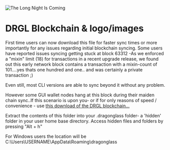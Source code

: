![The Long Night Is Coming](https://raw.githubusercontent.com/ZirtysPerzys/DRGL-X/master/12164.png)

# DRGL Blockchain & logo/images

First time users can now download this file for faster sync times or more importantly for any issues regarding initial blockchain syncing.
Some users have reported issues syncing getting stuck at block 63312 -As we enforced a "mixin" limit (18) for transactions in a recent upgrade release, we found out this early network block contains a transaction with a mixin-count of 101....yes thats one hundred and one.. and was certainly a private transaction ;)   

Even still, most CLI versions are able to sync beyond it without any problem.

However some GUI wallet nodes hang at this block during their maiden chain sync..If this scenario is upon you- or if for only reasons of speed / convenience - use [this download of the DRGL blockchain...](https://github.com/ZirtysPerzys/DRGL-X/releases)

Extract the contents of this folder into your .dragonglass folder- a 'hidden' folder in your user home base directory.  Access hidden files and folders
by pressing "Alt + h"

For Windows users the location will be C:\Users\USERNAME\AppData\Roaming\dragonglass
